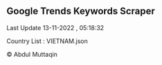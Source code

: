 

## Google Trends Keywords Scraper 
 
Last Update 13-11-2022 , 05:18:32

Country List :
VIETNAM.json



© Abdul Muttaqin 
